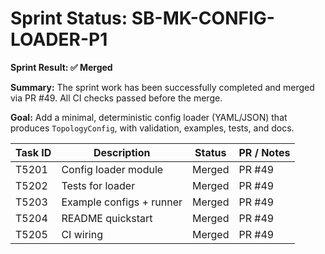 # Sprint Status: SB-MK-CONFIG-LOADER-P1

**Sprint Result: ✅ Merged**

**Summary:** The sprint work has been successfully completed and merged via PR #49. All CI checks passed before the merge.

**Goal:** Add a minimal, deterministic config loader (YAML/JSON) that produces `TopologyConfig`, with validation, examples, tests, and docs.

| Task ID | Description              | Status | PR / Notes |
| ------- | ------------------------ | ------ | ---------- |
| T5201   | Config loader module     | Merged | PR #49     |
| T5202   | Tests for loader         | Merged | PR #49     |
| T5203   | Example configs + runner | Merged | PR #49     |
| T5204   | README quickstart        | Merged | PR #49     |
| T5205   | CI wiring                | Merged | PR #49     |

